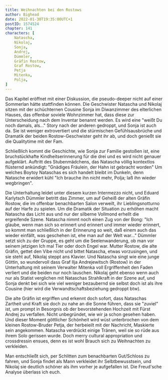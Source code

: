 ```yaml
---
title: Weihnachten bei den Rostows
author: Bighead
date: 2022-01-30T19:35:00UTC+1
postID: 1574524
chapter: 141
characters: [ 
    Natascha, 
    Nikolaj,
    Sonja,
    Andrej,
    Dümmler,
    Gräfin Rostow,
    Graf Rostow,
    Petja
    Mitenka,
    Polja,
]
---
```

Das Kapitel eröffnet mit einer Diskussion, die pseudo-deeper nicht auf einer Sommerlan hätte stattfinden können. Die Geschwister Natascha und Nikolaj sitzen mit der schüchternen Cousine Sonja im Diwanzimmer des elterlichen Hauses, das offenbar soviele Wohnzimmer hat, dass diese zur Unterscheidung nach dem Inventar benannt werden. Es wird eine "weißt Du noch damals, als..." Story nach der anderen gedroppt, und Sonja ist auch da. Sie ist weniger extrovertiert und die stürmischen Gefühlsausbrüche und Dramatik der beiden Rostow-Geschwister geht ihr ab, und doch genießt sie die Qualitytime mit der Fam.

Schließlich kommt die Geschichte, wie Sonja zur Familie gestoßen ist, eine bruchstückhafte Kindheitserinnerung für die drei und es wird nicht genauer aufgeklärt. Auftritt des Stubenmädchens, das Natascha völlig kontextlos flüsternd ankündigt: "Gnädiges Fräulein, der Hahn ist gebracht worden" Um welches Boytoy Nataschas es sich handelt bleibt im Dunkeln, denn Natasche erwidert kühl "Ich brauche ihn nicht mehr, Polja; laß ihn wieder wegbringen".

Die Unterhaltung leidet unter diesem kurzen Intermezzo nicht, und Eduard Karlytsch Dümmler betritt das Zimmer, um auf Geheiß der alten Gräfin Rostow, die im offenbar benachbarten Salon verweilt, ihr Lieblingsnotturno auf der Harfe zu spielen. Um die Dramatik der Situation zu erhöhen macht Natascha das Licht aus und nur der silberne Vollmond erhellt die ergreifende Szene. Natascha nimmt noch einen Zug von der Bong: "Ich glaube, wenn man sich so erinnert und erinnert und immer wieder erinnert, so kommt man schließlich in der Erinnerung so weit, daß einem auch das wieder einfällt, was geschehen ist, ehe man auf der Welt war..." Dümmler setzt sich zu der Gruppe, es geht um die Seelenwanderung, ob man vor seinem jetzigen Ich mal Tier oder doch Engel war. Mutter Rostow, die alte Gräfin, gettet den Vibe nicht und bittet Natascha, etwas vorzusingen, und sie steht auf, Nikolaj steppt ans Klavier. Und Natascha singt wie eine junge Göttin, so wundervoll dass Graf Ilja Andrejewitsch (Rostow) in der Unterhaltung mit seinem Verwalter Mitenka voll Ergriffenheit den Faden verliert und die beiden nur noch lauschen. Nikolaj geht ebenso wenn auch nur als Statist verglichen mit Nataschas Strahlkraft in der Szene auf, und Sonja denkt bei sich wie viel weniger bezaubernd sie selbst doch ist als ihre Cousine (hier wird die Verwandtschaftsbeziehung gedroppt btw).

Die alte Gräfin ist ergriffen und erkennt doch sofort, dass Nataschas Zartheit und Kraft sie doch zu nahe an die Sonne führen, dass sie "zuviel" ist, um prompt in Besorgnis ob der bevorstehenden Hochzeit mit Fürst Andrej zu verfallen. Nicht unbegründet, wie wir ja schon gesehen haben. Und dieser Moment göttlicher Schönheit wird wüst unterbrochen von dem kleinen Rostow-Bruder Petja, der herbeieilt mit der Nachricht, Maskierte sein angekommen. Natascha verdrückt einige Tränen, weil sie so rüde aus ihrem Solo gerissen wurde. Doch merry cultural appropriation und crossdressin ensues, denn es ist wohl Brauch sich zu Weihnachten zu verkleiden.


Man entschließt sich, per Schlitten zum benachbarten Gut/Schloss zu fahren, und Sonja findet als Mann verkleidet ihr Selbtbewusstsein, und Nikolaj sie deutlich schöner als ihm vorher je aufgefallen ist. Die Freud'sche Analyse überlass ich euch.